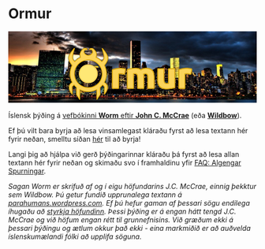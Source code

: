 
# Ormur

![Brockton Bay, Boardwalk](/myndir/ormur.png?raw=true "Ormur")

Íslensk þýðing á [vefbókinni **Worm** eftir **John C. McCrae**](https://parahumans.wordpress.com/) (eða [**Wildbow**](https://tvtropes.org/pmwiki/pmwiki.php/Creator/Wildbow)).

Ef þú vilt bara byrja að lesa vinsamlegast kláraðu fyrst að lesa textann hér fyrir neðan, smelltu síðan [hér](kaflar/01/Ormur-01.01-Myndbreyting.md) til að byrja!

Langi þig að hjálpa við gerð þýðingarinnar kláraðu þá fyrst að lesa allan textann hér fyrir neðan og skimaðu svo í framhaldinu yfir [FAQ: Algengar Spurningar](FAQ.md).

*Sagan Worm er skrifuð af og í eigu höfundarins J.C. McCrae, einnig þekktur sem Wildbow. Þú getur fundið upprunalega textann á [parahumans.wordpress.com](https://parahumans.wordpress.com/). Ef þú hefur gaman af þessari sögu endilega íhugaðu að [styrkja höfundinn](https://parahumans.wordpress.com/support/). Þessi þýðing er á engan hátt tengd J.C. McCrae og við höfum engan rétt til grunnefnisins. Við græðum ekki á þessari þýðingu og ætlum okkur það ekki - eina markmiðið er að auðvelda íslenskumælandi fólki að upplifa söguna.*
